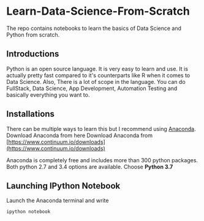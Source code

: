 # Learn-Data-Science-From-Scratch
The repo contains notebooks to learn the basics of Data Science and Python from scratch.

## Introductions

Python is an open source language. It is very easy to learn and use. It is actually pretty fast compared to it's counterparts like R when it comes to Data Science. Also, There is a lot of scope in the language. You can do FullStack, Data Science, App Development, Automation Testing and basically everything you want to.

## Installations

There can be multiple ways to learn this but I recommend using [Anaconda](https://www.anaconda.com/distribution/#windows). 
Download Anaconda from here Download Anaconda from [https://www.continuum.io/downloads](https://www.continuum.io/downloads)

Anaconda is completely free and includes more than 300 python packages. Both python 2.7 and 3.4 options are available. Choose **Python 3.7**

## Launching IPython Notebook

Launch the Anaconda terminal and write

    ipython notebook
    
